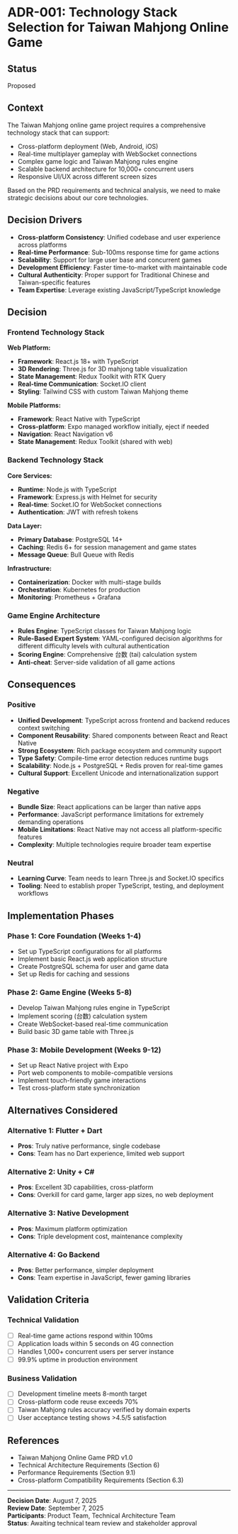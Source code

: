 # ADR-001: Technology Stack Selection for Taiwan Mahjong Online Game

## Status
Proposed

## Context
The Taiwan Mahjong online game project requires a comprehensive technology stack that can support:
- Cross-platform deployment (Web, Android, iOS)
- Real-time multiplayer gameplay with WebSocket connections
- Complex game logic and Taiwan Mahjong rules engine
- Scalable backend architecture for 10,000+ concurrent users
- Responsive UI/UX across different screen sizes

Based on the PRD requirements and technical analysis, we need to make strategic decisions about our core technologies.

## Decision Drivers
- **Cross-platform Consistency**: Unified codebase and user experience across platforms
- **Real-time Performance**: Sub-100ms response time for game actions
- **Scalability**: Support for large user base and concurrent games
- **Development Efficiency**: Faster time-to-market with maintainable code
- **Cultural Authenticity**: Proper support for Traditional Chinese and Taiwan-specific features
- **Team Expertise**: Leverage existing JavaScript/TypeScript knowledge

## Decision

### Frontend Technology Stack
**Web Platform:**
- **Framework**: React.js 18+ with TypeScript
- **3D Rendering**: Three.js for 3D mahjong table visualization
- **State Management**: Redux Toolkit with RTK Query
- **Real-time Communication**: Socket.IO client
- **Styling**: Tailwind CSS with custom Taiwan Mahjong theme

**Mobile Platforms:**
- **Framework**: React Native with TypeScript
- **Cross-platform**: Expo managed workflow initially, eject if needed
- **Navigation**: React Navigation v6
- **State Management**: Redux Toolkit (shared with web)

### Backend Technology Stack
**Core Services:**
- **Runtime**: Node.js with TypeScript
- **Framework**: Express.js with Helmet for security
- **Real-time**: Socket.IO for WebSocket connections
- **Authentication**: JWT with refresh tokens

**Data Layer:**
- **Primary Database**: PostgreSQL 14+
- **Caching**: Redis 6+ for session management and game states
- **Message Queue**: Bull Queue with Redis

**Infrastructure:**
- **Containerization**: Docker with multi-stage builds
- **Orchestration**: Kubernetes for production
- **Monitoring**: Prometheus + Grafana

### Game Engine Architecture
- **Rules Engine**: TypeScript classes for Taiwan Mahjong logic
- **Rule-Based Expert System**: YAML-configured decision algorithms for different difficulty levels with cultural authentication
- **Scoring Engine**: Comprehensive 台数 (tai) calculation system
- **Anti-cheat**: Server-side validation of all game actions

## Consequences

### Positive
- **Unified Development**: TypeScript across frontend and backend reduces context switching
- **Component Reusability**: Shared components between React and React Native
- **Strong Ecosystem**: Rich package ecosystem and community support
- **Type Safety**: Compile-time error detection reduces runtime bugs
- **Scalability**: Node.js + PostgreSQL + Redis proven for real-time games
- **Cultural Support**: Excellent Unicode and internationalization support

### Negative
- **Bundle Size**: React applications can be larger than native apps
- **Performance**: JavaScript performance limitations for extremely demanding operations
- **Mobile Limitations**: React Native may not access all platform-specific features
- **Complexity**: Multiple technologies require broader team expertise

### Neutral
- **Learning Curve**: Team needs to learn Three.js and Socket.IO specifics
- **Tooling**: Need to establish proper TypeScript, testing, and deployment workflows

## Implementation Phases

### Phase 1: Core Foundation (Weeks 1-4)
- Set up TypeScript configurations for all platforms
- Implement basic React.js web application structure
- Create PostgreSQL schema for user and game data
- Set up Redis for caching and sessions

### Phase 2: Game Engine (Weeks 5-8)
- Develop Taiwan Mahjong rules engine in TypeScript
- Implement scoring (台数) calculation system
- Create WebSocket-based real-time communication
- Build basic 3D game table with Three.js

### Phase 3: Mobile Development (Weeks 9-12)
- Set up React Native project with Expo
- Port web components to mobile-compatible versions
- Implement touch-friendly game interactions
- Test cross-platform state synchronization

## Alternatives Considered

### Alternative 1: Flutter + Dart
- **Pros**: Truly native performance, single codebase
- **Cons**: Team has no Dart experience, limited web support

### Alternative 2: Unity + C#
- **Pros**: Excellent 3D capabilities, cross-platform
- **Cons**: Overkill for card game, larger app sizes, no web deployment

### Alternative 3: Native Development
- **Pros**: Maximum platform optimization
- **Cons**: Triple development cost, maintenance complexity

### Alternative 4: Go Backend
- **Pros**: Better performance, simpler deployment
- **Cons**: Team expertise in JavaScript, fewer gaming libraries

## Validation Criteria

### Technical Validation
- [ ] Real-time game actions respond within 100ms
- [ ] Application loads within 5 seconds on 4G connection
- [ ] Handles 1,000+ concurrent users per server instance
- [ ] 99.9% uptime in production environment

### Business Validation
- [ ] Development timeline meets 8-month target
- [ ] Cross-platform code reuse exceeds 70%
- [ ] Taiwan Mahjong rules accuracy verified by domain experts
- [ ] User acceptance testing shows >4.5/5 satisfaction

## References
- Taiwan Mahjong Online Game PRD v1.0
- Technical Architecture Requirements (Section 6)
- Performance Requirements (Section 9.1)
- Cross-platform Compatibility Requirements (Section 6.3)

---
**Decision Date**: August 7, 2025  
**Review Date**: September 7, 2025  
**Participants**: Product Team, Technical Architecture Team  
**Status**: Awaiting technical team review and stakeholder approval